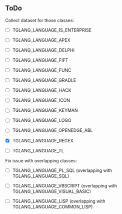 ## ToDo

Collect dataset for those classes:

 - [ ] TGLANG_LANGUAGE_1S_ENTERPRISE
 - [ ] TGLANG_LANGUAGE_APEX
 - [ ] TGLANG_LANGUAGE_DELPHI
 - [ ] TGLANG_LANGUAGE_FIFT
 - [ ] TGLANG_LANGUAGE_FUNC
 - [ ] TGLANG_LANGUAGE_GRADLE
 - [ ] TGLANG_LANGUAGE_HACK
 - [ ] TGLANG_LANGUAGE_ICON
 - [ ] TGLANG_LANGUAGE_KEYMAN
 - [ ] TGLANG_LANGUAGE_LOGO
 - [ ] TGLANG_LANGUAGE_OPENEDGE_ABL
 - [X] TGLANG_LANGUAGE_REGEX
 - [ ] TGLANG_LANGUAGE_TL


Fix issue with overlapping classes:

 - [ ] TGLANG_LANGUAGE_PL_SQL (overlapping with TGLANG_LANGUAGE_SQL)
 - [ ] TGLANG_LANGUAGE_VBSCRIPT (overlapping with TGLANG_LANGUAGE_VISUAL_BASIC)
 - [ ] TGLANG_LANGUAGE_LISP (overlapping with TGLANG_LANGUAGE_COMMON_LISP)

